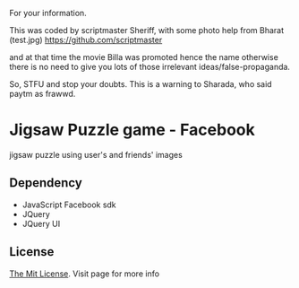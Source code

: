 For your information.

This was coded by scriptmaster Sheriff, with some photo help from Bharat (test.jpg) https://github.com/scriptmaster

and at that time the movie Billa was promoted hence the name otherwise there is no need to give you lots of those irrelevant ideas/false-propaganda.

So, STFU and stop your doubts.  This is a warning to Sharada, who said paytm as frawwd.

Jigsaw Puzzle game - Facebook 
========================

jigsaw puzzle using user's and friends' images

Dependency
----
* JavaScript Facebook sdk
* JQuery
* JQuery UI

License
----
[The Mit License](http://opensource.org/licenses/MIT). Visit page for more info
